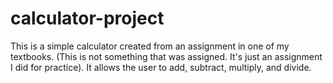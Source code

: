 # calculator-project
This is a simple calculator created from an assignment in one of my textbooks. (This is not something that was assigned. 
It's just an assignment I did for practice). It allows the user to add, subtract, multiply, and divide. 
